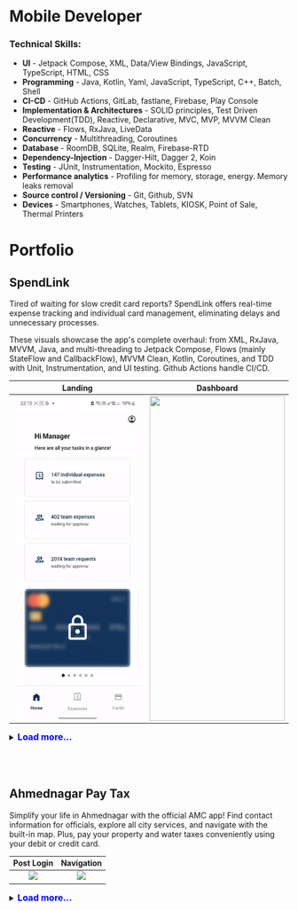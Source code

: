 # Mobile Developer

### Technical Skills:
 - **UI** - Jetpack Compose, XML, Data/View Bindings, JavaScript, TypeScript, HTML, CSS
 - **Programming** - Java, Kotlin, Yaml, JavaScript, TypeScript, C++, Batch, Shell
 - **CI-CD** - GitHub Actions, GitLab, fastlane, Firebase, Play Console
 - **Implementation & Architectures** - SOLID principles, Test Driven Development(TDD), Reactive, Declarative, MVC, MVP, MVVM Clean
 - **Reactive** - Flows, RxJava, LiveData
 - **Concurrency** - Multithreading, Coroutines
 - **Database** - RoomDB, SQLite, Realm, Firebase-RTD
 - **Dependency-Injection** - Dagger-Hilt, Dagger 2, Koin
 - **Testing** - JUnit, Instrumentation, Mockito, Espresso
 - **Performance analytics** - Profiling for memory, storage, energy. Memory leaks removal
 - **Source control / Versioning** - Git, Github, SVN
 - **Devices** - Smartphones, Watches, Tablets, KIOSK, Point of Sale, Thermal Printers
 
# Portfolio

## **SpendLink**

Tired of waiting for slow credit card reports? SpendLink offers real-time expense tracking and individual card management, eliminating delays and unnecessary processes.

These visuals showcase the app's complete overhaul: from XML, RxJava, MVVM, Java, and multi-threading to Jetpack Compose, Flows (mainly StateFlow and CallbackFlow), MVVM Clean, Kotlin, Coroutines, and TDD with Unit, Instrumentation, and UI testing. Github Actions handle CI/CD.


   Landing    |   Dashboard                            
:------------:|:-------------:
<a href="url"><img src="/assets/vid/spendlink/Landing.gif" align="center" height="586" width="244" ></a> | <a href="url"><img src="assets/vid/spendlink/Dashboard.gif" align="center" height="586" width="244" ></a>

<details><summary><span style="color:blue"><font size="3"><b>Load more...</b></font></span></summary>


  Login with Credentials   |   Login with Biometrics                            
:-------------------------:|:-------------------------:
![](/assets/vid/spendlink/Login_With_Credentials.gif) | ![](assets/vid/spendlink/Login_With_Biometrics.gif)

  Expense Details   |   Cards                            
:------------------:|:--------:
![](/assets/vid/spendlink/Expense_Details.gif) | ![](assets/vid/spendlink/Cards.gif)

  Create Expense   |   Create Card                            
:-----------------:|:--------------:
![](/assets/vid/spendlink/Create_Expense.gif) | ![](assets/vid/spendlink/Create_Card.gif)

  White Labeling   |   Old App                            
:-----------------:|:----------:
![](/assets/vid/spendlink/White-Labeling.gif) | ![](assets/vid/spendlink/Old_App.gif)



</details>
<br />
<br />
<br />


## **Ahmednagar Pay Tax**

Simplify your life in Ahmednagar with the official AMC app! Find contact information for officials, explore all city services, and navigate with the built-in map. Plus, pay your property and water taxes conveniently using your debit or credit card. 

   Post Login   |   Navigation                            
:--------------:|:-------------:
![](/assets/vid/ahmednagar/Post_Login_Landing.gif) | ![](assets/vid/ahmednagar/Landing.gif)


<details><summary><span style="color:blue"><font size="3"><b>Load more...</b></font></span></summary>


 Registration & Login   |   Login                            
:----------------------:|:--------:
![](/assets/vid/ahmednagar/Registration_Login.gif) | ![](assets/vid/ahmednagar/Login.gif)

  Local map                             
:------------:
![](/assets/vid/ahmednagar/Local_Map.gif)


</details> 
